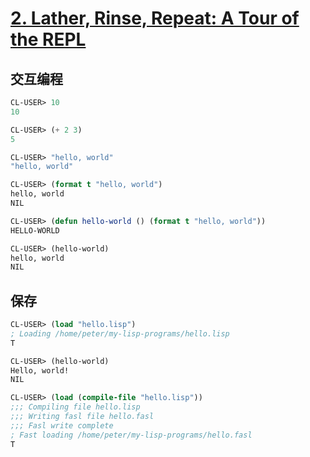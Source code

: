 # [2. Lather, Rinse, Repeat: A Tour of the REPL](http://www.gigamonkeys.com/book/lather-rinse-repeat-a-tour-of-the-repl.html)

## 交互编程
```lisp
CL-USER> 10
10

CL-USER> (+ 2 3)
5

CL-USER> "hello, world"
"hello, world"

CL-USER> (format t "hello, world")
hello, world
NIL

CL-USER> (defun hello-world () (format t "hello, world"))
HELLO-WORLD

CL-USER> (hello-world)
hello, world
NIL
```

## 保存
```lisp
CL-USER> (load "hello.lisp")
; Loading /home/peter/my-lisp-programs/hello.lisp
T

CL-USER> (hello-world)
Hello, world!
NIL

CL-USER> (load (compile-file "hello.lisp"))
;;; Compiling file hello.lisp
;;; Writing fasl file hello.fasl
;;; Fasl write complete
; Fast loading /home/peter/my-lisp-programs/hello.fasl
T
